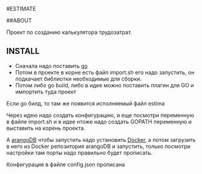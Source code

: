 #ESTIMATE

##ABOUT

Проект по созданию калькулятора трудозатрат.

## INSTALL

* Сначала надо поставить [go](https://golang.org/)
* Потом в проекте в корне есть файл import.sh его надо запустить, он подкачает библиотки необходимые для сборки. 
* Потом либо go build, либо в идее можно поставить плагин для GO и импортить туда проект

Если go билд, то там же появится исполняемый файл estima

Через идею надо создать конфигурацию, и еще посмотри переменную в файле import.sh и в идее нтоже надо создать GOPATH 
переменную и выставить на корень проекта.

А [arangoDB](https://www.arangodb.com/) чтобы запустить надо установить [Docker](https://www.docker.com),
а потом загрузить в него из Docker репозитория arangoDB и запустить, только посмотри настройки там порты 
надо правильно будет прописать.

Конфигурация в файле config.json прописана
